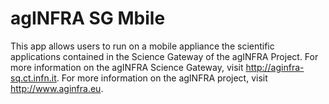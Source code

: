 # agINFRA SG Mbile

This app allows users to run on a mobile appliance the scientific applications contained in the Science Gateway of the agINFRA Project.
For more information on the agINFRA Science Gateway, visit http://aginfra-sq.ct.infn.it.
For more information on the agINFRA project, visit http://www.aginfra.eu.
